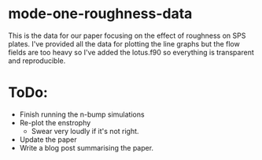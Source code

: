 # mode-one-roughness-data
This is the data for our paper focusing on the effect of roughness on SPS plates. I've provided all the data for plotting the line graphs but the flow fields are too heavy so I've added the lotus.f90 so everything is transparent and reproducible.

# ToDo:
- Finish running the n-bump simulations
- Re-plot the enstrophy
  - Swear very loudly if it's not right.
 - Update the paper
 - Write a blog post summarising the paper.
